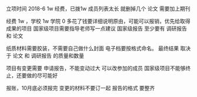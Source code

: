 立项时间 2018-6
1w 经费，已拨1w
成员列表太长 就删掉几个
论文 需要加上期刊

经费 1w ，学校 1w 学院 0 
多花了钱要详细说明原由，可能可以报销，优先给取得成果的项目
国家级项目需要指导老师写一点建议
国家级报告 至少要有 调研报告 和 论文

纸质材料需要胶装，不需要自己做什么封面
电子档要按格式命名。
最终结果 取决于 论文 和 调研报告 的质量和数量

项目有变更需要 申请报告，不能变动过大
可以改参加的成员
国家级项目不能够终止，还要做的尽可能好

报账，10月底必须报完
变更的材料不要订一起
报告的格式 要整齐
